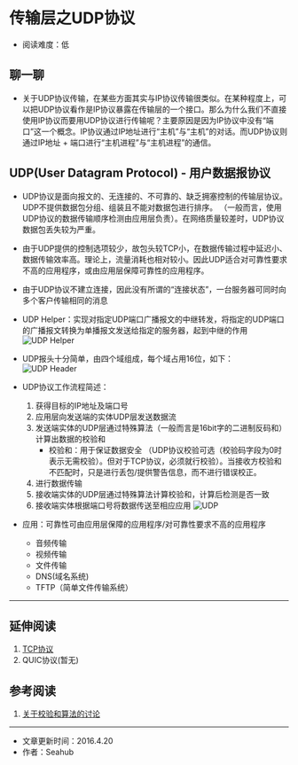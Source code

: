# 传输层之UDP协议
* 阅读难度：低

## 聊一聊
* 关于UDP协议传输，在某些方面其实与IP协议传输很类似。在某种程度上，可以把UDP协议看作是IP协议暴露在传输层的一个接口。那么为什么我们不直接使用IP协议而要用UDP协议进行传输呢？主要原因是因为IP协议中没有“端口”这一个概念。IP协议通过IP地址进行“主机”与“主机”的对话。而UDP协议则通过IP地址 + 端口进行“主机进程”与“主机进程”的通信。

## UDP(User Datagram Protocol) - 用户数据报协议 
* UDP协议是面向报文的、无连接的、不可靠的、缺乏拥塞控制的传输层协议。UDP不提供数据包分组、组装且不能对数据包进行排序。 （一般而言，使用UDP协议的数据传输顺序检测由应用层负责）。在网络质量较差时，UDP协议数据包丢失较为严重。
* 由于UDP提供的控制选项较少，故包头较TCP小，在数据传输过程中延迟小、数据传输效率高。理论上，流量消耗也相对较小。因此UDP适合对可靠性要求不高的应用程序，或由应用层保障可靠性的应用程序。
* 由于UDP协议不建立连接，因此没有所谓的“连接状态”，一台服务器可同时向多个客户传输相同的消息

* UDP Helper：实现对指定UDP端口广播报文的中继转发，将指定的UDP端口的广播报文转换为单播报文发送给指定的服务器，起到中继的作用
			![UDP Helper](https://github.com/SeaHub/BlogOfComputerNetwork/blob/master/res/UDP%20Helper.jpg?raw=true)
* UDP报头十分简单，由四个域组成，每个域占用16位，如下：
			![UDP Header](https://github.com/SeaHub/BlogOfComputerNetwork/blob/master/res/UDP%20Header.jpg?raw=true)
	
* UDP协议工作流程简述：
	1. 获得目标的IP地址及端口号
	2. 应用层向发送端的实体UDP层发送数据流
	3. 发送端实体的UDP层通过特殊算法（一般而言是16bit字的二进制反码和）计算出数据的校验和
		* 校验和：用于保证数据安全 （UDP协议校验可选（校验码字段为0时表示无需校验）。但对于TCP协议，必须就行校验）。当接收方校验和不匹配时，只是进行丢包/提供警告信息，而不进行错误校正。
	4. 进行数据传输
	5. 接收端实体的UDP层通过特殊算法计算校验和，计算后检测是否一致
	6. 接收端实体根据端口号将数据传送至相应应用
				![UDP](https://github.com/SeaHub/BlogOfComputerNetwork/blob/master/res/UDP.png?raw=true)
* 应用：可靠性可由应用层保障的应用程序/对可靠性要求不高的应用程序
	* 音频传输
	* 视频传输
	* 文件传输
	* DNS(域名系统)
	* TFTP（简单文件传输系统）

---
## 延伸阅读
1. [TCP协议](https://github.com/SeaHub/BlogOfComputerNetwork/blob/master/link/0004.md)
2. QUIC协议(暂无)

## 参考阅读
1. [关于校验和算法的讨论](http://blog.csdn.net/li_xiang1102/article/details/6901660)



---

* 文章更新时间：2016.4.20
* 作者：Seahub
